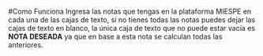 #Como Funciona
Ingresa las notas que tengas en la plataforma MIESPE en cada una de las cajas de texto,
si no tienes todas las notas puedes dejar las cajas de texto en blanco, la única caja de
texto que no puede estar vacía es **NOTA DESEADA** ya que en base a esta nota se calculan
todas las anteriores.
